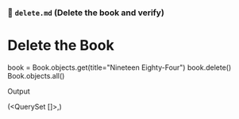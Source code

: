 ### 🔹 `delete.md` (Delete the book and verify)

# Delete the Book

book = Book.objects.get(title="Nineteen Eighty-Four")
book.delete()
Book.objects.all()

Output

(<QuerySet []>,)

